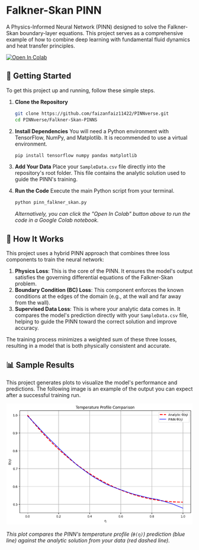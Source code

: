 # Falkner-Skan PINN

A Physics-Informed Neural Network (PINN) designed to solve the Falkner-Skan boundary-layer equations. This project serves as a comprehensive example of how to combine deep learning with fundamental fluid dynamics and heat transfer principles.

[![Open In Colab]([https://colab.research.google.com/assets/colab-badge.svg)](https://colab.research.google.com/github/your-username/PINNverse/blob/main/Falkner-Skan-Project/pinn_falkner_skan.ipynb](https://colab.research.google.com/drive/1kDYqmtj8o0sYbS_xzuM3eNzSXGVqAgN3?usp=sharing))

## 🚀 Getting Started

To get this project up and running, follow these simple steps.

1.  **Clone the Repository**
    ```bash
    git clone https://github.com/faizanfaiz11422/PINNverse.git
    cd PINNverse/Falkner-Skan-PINNS
    ```

2.  **Install Dependencies**
    You will need a Python environment with TensorFlow, NumPy, and Matplotlib. It is recommended to use a virtual environment.
    ```bash
    pip install tensorflow numpy pandas matplotlib
    ```

3.  **Add Your Data**
    Place your `SampleData.csv` file directly into the repository's root folder. This file contains the analytic solution used to guide the PINN's training.

4.  **Run the Code**
    Execute the main Python script from your terminal.
    ```bash
    python pinn_falkner_skan.py
    ```
    *Alternatively, you can click the "Open In Colab" button above to run the code in a Google Colab notebook.*

## 🧠 How It Works

This project uses a hybrid PINN approach that combines three loss components to train the neural network:

1.  **Physics Loss**: This is the core of the PINN. It ensures the model's output satisfies the governing differential equations of the Falkner-Skan problem.
2.  **Boundary Condition (BC) Loss**: This component enforces the known conditions at the edges of the domain (e.g., at the wall and far away from the wall).
3.  **Supervised Data Loss**: This is where your analytic data comes in. It compares the model's prediction directly with your `SampleData.csv` file, helping to guide the PINN toward the correct solution and improve accuracy.

The training process minimizes a weighted sum of these three losses, resulting in a model that is both physically consistent and accurate.

## 📊 Sample Results

This project generates plots to visualize the model's performance and predictions. The following image is an example of the output you can expect after a successful training run.

![Temperature Profile Comparison](https://github.com/faizanfaiz11422/PINNverse/blob/4619d037deae6a677c2f26d30bbee567ccd0ae1f/Falkner-Skan-PINNS/Result.png)

*This plot compares the PINN's temperature profile (`θ(η)`) prediction (blue line) against the analytic solution from your data (red dashed line).*
